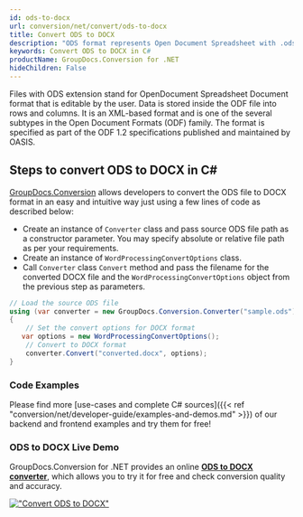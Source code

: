 ```yaml
---
id: ods-to-docx
url: conversion/net/convert/ods-to-docx
title: Convert ODS to DOCX
description: "ODS format represents Open Document Spreadsheet with .ods extension. Learn how to convert ODS to DOCX file programmatically in C# language using GroupDocs.Conversion for .NET library."
keywords: Convert ODS to DOCX in C#
productName: GroupDocs.Conversion for .NET
hideChildren: False
---
```


Files with ODS extension stand for OpenDocument Spreadsheet Document format that is editable by the user. Data is stored inside the ODF file into rows and columns. It is an XML-based format and is one of the several subtypes in the Open Document Formats (ODF) family. The format is specified as part of the ODF 1.2 specifications published and maintained by OASIS.

## Steps to convert ODS to DOCX in C#

[GroupDocs.Conversion](https://products.groupdocs.com/conversion/net) allows developers to convert the ODS file to DOCX format in an easy and intuitive way just using a few lines of code as described below:

* Create an instance of `Converter` class and pass source ODS file path as a constructor parameter. You may specify absolute or relative file path as per your requirements. 
* Create an instance of `WordProcessingConvertOptions` class.
* Call `Converter` class `Convert` method and pass the filename for the converted DOCX file and the `WordProcessingConvertOptions` object from the previous step as parameters.

```csharp
// Load the source ODS file
using (var converter = new GroupDocs.Conversion.Converter("sample.ods"))
{
    // Set the convert options for DOCX format
   var options = new WordProcessingConvertOptions();
    // Convert to DOCX format
    converter.Convert("converted.docx", options);
}
```

### Code Examples

Please find more [use-cases and complete C# sources]({{< ref "conversion/net/developer-guide/examples-and-demos.md" >}}) of our backend and frontend examples and try them for free!

### ODS to DOCX Live Demo

GroupDocs.Conversion for .NET provides an online [**ODS to DOCX converter**](https://products.groupdocs.app/conversion/ods-to-docx), which allows you to try it for free and check conversion quality and accuracy.

[!["Convert ODS to DOCX"](conversion/net/images/convert-to-docx/convert-ods-to-docx.png)](https://products.groupdocs.app/conversion/ods-to-docx)